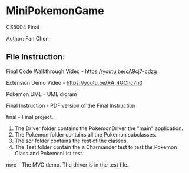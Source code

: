 # MiniPokemonGame
CS5004 Final

Author: Fan Chen

## File Instruction:

Final Code Walkthrough Video - https://youtu.be/cA9cj7-cdzg

Extension Demo Video - https://youtu.be/XA_4GChc7h0

Pokemon UML - UML digram

Final Instruction - PDF version of the Final Instruction

final - Final project.
1. The Driver folder contains the PokemonDriver the "main" application.
2. The Pokemon folder contains all the Pokemon subclasses.
3. The scr folder contains the rest of the classes.
4. The Test folder contain the a Charmander test to test the Pokemon Class and PokemonList test.

mvc - The MVC demo. The driver is in the test file.
